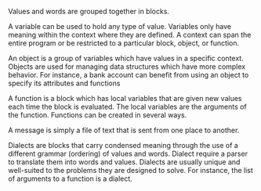 Values and words are grouped together in blocks. 

A variable can be used to hold any type of value. Variables only have meaning within the context where they are defined. A context can span the entire program or be restricted to a particular block, object, or function. 

An object is a group of variables which have values in a specific context. Objects are used for managing data structures which have more complex behavior. For instance, a bank account can benefit from using an object to specify its attributes and functions

A function is a block which has local variables that are given new values each time the block is evaluated. The local variables are the arguments of the function. Functions can be created in several ways.

A message is simply a file of text that is sent from one place to another.

Dialects are blocks that carry condensed meaning through the use of a different grammar (ordering) of values and words. Dialect require a parser to translate them into words and values. Dialects are usually unique and well-suited to the problems they are designed to solve. For instance, the list of arguments to a function is a dialect.
